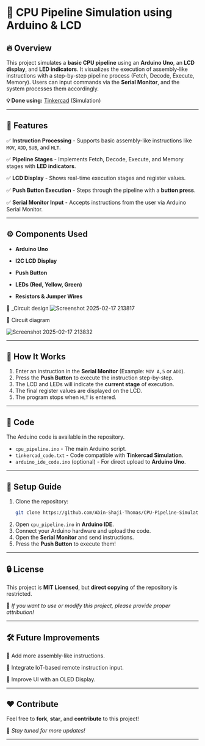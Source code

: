# 🚀 CPU Pipeline Simulation using Arduino & LCD

## 🔥 Overview
This project simulates a **basic CPU pipeline** using an **Arduino Uno**, an **LCD display**, and **LED indicators**. It visualizes the execution of assembly-like instructions with a step-by-step pipeline process (Fetch, Decode, Execute, Memory). Users can input commands via the **Serial Monitor**, and the system processes them accordingly.

**💡 Done using:** [Tinkercad](https://www.tinkercad.com/) (Simulation)

---

## 🎯 Features
✅ **Instruction Processing** - Supports basic assembly-like instructions like `MOV`, `ADD`, `SUB`, and `HLT`.

✅ **Pipeline Stages** - Implements Fetch, Decode, Execute, and Memory stages with **LED indicators**.

✅ **LCD Display** - Shows real-time execution stages and register values.

✅ **Push Button Execution** - Steps through the pipeline with a **button press**.

✅ **Serial Monitor Input** - Accepts instructions from the user via Arduino Serial Monitor.

---

## ⚙️ Components Used
- **Arduino Uno**
- **I2C LCD Display**
- **Push Button**

- **LEDs (Red, Yellow, Green)**
- **Resistors & Jumper Wires**

📌 _Circuit design
![Screenshot 2025-02-17 213817](https://github.com/user-attachments/assets/49c6176f-ec8d-4644-b7c2-056f66b0cf02)

📌 Circuit diagram 

![Screenshot 2025-02-17 213832](https://github.com/user-attachments/assets/cf8288f7-d4c8-4e8d-a198-00997d39cca3)

---

## 📜 How It Works
1. Enter an instruction in the **Serial Monitor** (Example: `MOV A,5` or `ADD`).
2. Press the **Push Button** to execute the instruction step-by-step.
3. The LCD and LEDs will indicate the **current stage** of execution.
4. The final register values are displayed on the LCD.
5. The program stops when `HLT` is entered.

---

## 📂 Code
The Arduino code is available in the repository.
- `cpu_pipeline.ino` - The main Arduino script.
- `tinkercad_code.txt` - Code compatible with **Tinkercad Simulation**.
- `arduino_ide_code.ino` (optional) - For direct upload to **Arduino Uno**.

---

## 🔗 Setup Guide
1. Clone the repository:
   ```sh
   git clone https://github.com/Abin-Shaji-Thomas/CPU-Pipeline-Simulation-using-Arduino-LCD.git
   ```
2. Open `cpu_pipeline.ino` in **Arduino IDE**.
3. Connect your Arduino hardware and upload the code.
4. Open the **Serial Monitor** and send instructions.
5. Press the **Push Button** to execute them!

---

## 🔒 License
This project is **MIT Licensed**, but **direct copying** of the repository is restricted.

📢 _If you want to use or modify this project, please provide proper attribution!_

---

## 🛠 Future Improvements
🚀 Add more assembly-like instructions.

🚀 Integrate IoT-based remote instruction input.

🚀 Improve UI with an OLED Display.

---

## ❤️ Contribute
Feel free to **fork**, **star**, and **contribute** to this project!

🔗 _Stay tuned for more updates!_

---

